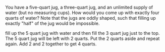 You have a five-quart jug, a three-quart jug, and an unlimited supply of water (but no measuring cups). How would you come up with exactly four quarts of water? Note that the jugs are oddly shaped, such that filling up exactly "half" of the jug would be impossible.


fill up the 5 quart jug with water and then fill the 3 quart jug just to the top. The 5 quart jug will be left with 2 quarts. Put the 2 quarts aside and repeat again. Add 2 and 2 together to get 4 quarts. 